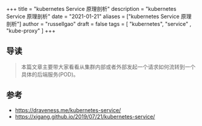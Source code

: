+++
title = "kubernetes Service 原理剖析"
description = "kubernetes Service 原理剖析"
date = "2021-01-21"
aliases = ["kubernetes Service 原理剖析"]
author = "russellgao"
draft = false
tags = [
    "kubernetes",
    "service" ,
    "kube-proxy"
]
+++

## 导读
> 本篇文章主要带大家看看从集群内部或者外部发起一个请求如何流转到一个具体的后端服务(POD)。

## 参考
- https://draveness.me/kubernetes-service/
- https://xigang.github.io/2019/07/21/kubernetes-service/
